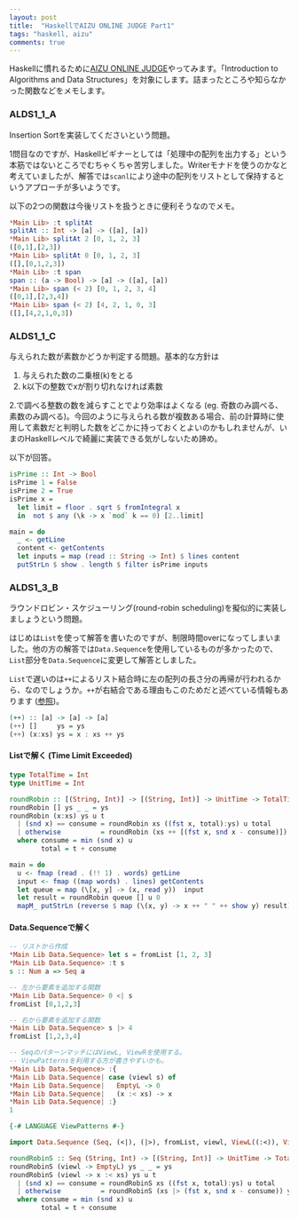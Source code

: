 ```yaml
---
layout: post
title:  "HaskellでAIZU ONLINE JUDGE Part1"
tags: "haskell, aizu"
comments: true
---
```


Haskellに慣れるために[AIZU ONLINE JUDGE][1]やってみます。「Introduction to Algorithms and Data Structures」を対象にします。詰まったところや知らなかった関数などをメモします。

### ALDS1_1_A

Insertion Sortを実装してくださいという問題。  

1問目なのですが、Haskellビギナーとしては「処理中の配列を出力する」という本筋ではないところでむちゃくちゃ苦労しました。Writerモナドを使うのかなと考えていましたが、解答では`scanl`により途中の配列をリストとして保持するというアプローチが多いようです。  

以下の2つの関数は今後リストを扱うときに便利そうなのでメモ。

```haskell
*Main Lib> :t splitAt
splitAt :: Int -> [a] -> ([a], [a])
*Main Lib> splitAt 2 [0, 1, 2, 3]
([0,1],[2,3])
*Main Lib> splitAt 0 [0, 1, 2, 3]
([],[0,1,2,3])
*Main Lib> :t span
span :: (a -> Bool) -> [a] -> ([a], [a])
*Main Lib> span (< 2) [0, 1, 2, 3, 4]
([0,1],[2,3,4])
*Main Lib> span (< 2) [4, 2, 1, 0, 3]
([],[4,2,1,0,3])
```

### ALDS1_1_C

与えられた数が素数かどうか判定する問題。基本的な方針は

1. 与えられた数の二乗根(k)をとる
2. k以下の整数でxが割り切れなければ素数

2.で調べる整数の数を減らすことでより効率はよくなる (eg. 奇数のみ調べる、素数のみ調べる)。今回のように与えられる数が複数ある場合、前の計算時に使用して素数だと判明した数をどこかに持っておくとよいのかもしれませんが、いまのHaskellレベルで綺麗に実装できる気がしないため諦め。  

以下が回答。

```haskell
isPrime :: Int -> Bool
isPrime 1 = False
isPrime 2 = True
isPrime x =
  let limit = floor . sqrt $ fromIntegral x
  in  not $ any (\k -> x `mod` k == 0) [2..limit]

main = do
  _ <- getLine
  content <- getContents
  let inputs = map (read :: String -> Int) $ lines content
  putStrLn $ show . length $ filter isPrime inputs
```

### ALDS1_3_B

ラウンドロビン・スケジューリング(round-robin scheduling)を擬似的に実装しましょうという問題。  

はじめは`List`を使って解答を書いたのですが、制限時間overになってしまいました。他の方の解答では`Data.Sequence`を使用しているものが多かったので、`List`部分を`Data.Sequence`に変更して解答としました。  

`List`で遅いのは`++`によるリスト結合時に左の配列の長さ分の再帰が行われるから、なのでしょうか。`++`が右結合である理由もこのためだと述べている情報もあります ([参照][2])。

```haskell
(++) :: [a] -> [a] -> [a]
(++) []     ys = ys
(++) (x:xs) ys = x : xs ++ ys
```

#### Listで解く (Time Limit Exceeded)

```haskell
type TotalTime = Int
type UnitTime = Int

roundRobin :: [(String, Int)] -> [(String, Int)] -> UnitTime -> TotalTime -> [(String, Int)]
roundRobin [] ys _ _ = ys
roundRobin (x:xs) ys u t
  | (snd x) == consume = roundRobin xs ((fst x, total):ys) u total
  | otherwise          = roundRobin (xs ++ [(fst x, snd x - consume)]) ys u total
  where consume = min (snd x) u
        total = t + consume

main = do
  u <- fmap (read . (!! 1) . words) getLine
  input <- fmap ((map words) . lines) getContents
  let queue = map (\[x, y] -> (x, read y))  input
  let result = roundRobin queue [] u 0
  mapM_ putStrLn (reverse $ map (\(x, y) -> x ++ " " ++ show y) result)
```

#### Data.Sequenceで解く

```haskell
-- リストから作成
*Main Lib Data.Sequence> let s = fromList [1, 2, 3]
*Main Lib Data.Sequence> :t s
s :: Num a => Seq a

-- 左から要素を追加する関数
*Main Lib Data.Sequence> 0 <| s
fromList [0,1,2,3]

-- 右から要素を追加する関数
*Main Lib Data.Sequence> s |> 4
fromList [1,2,3,4]

-- SeqのパターンマッチにはViewL, ViewRを使用する。
-- ViewPatternsを利用する方が書きやすいかも。
*Main Lib Data.Sequence> :{
*Main Lib Data.Sequence| case (viewl s) of
*Main Lib Data.Sequence|   EmptyL -> 0
*Main Lib Data.Sequence|   (x :< xs) -> x
*Main Lib Data.Sequence| :}
1
```

```haskell
{-# LANGUAGE ViewPatterns #-}

import Data.Sequence (Seq, (<|), (|>), fromList, viewl, ViewL((:<)), ViewL(EmptyL))

roundRobinS :: Seq (String, Int) -> [(String, Int)] -> UnitTime -> TotalTime -> [(String, Int)]
roundRobinS (viewl -> EmptyL) ys _ _ = ys
roundRobinS (viewl -> x :< xs) ys u t
  | (snd x) == consume = roundRobinS xs ((fst x, total):ys) u total
  | otherwise          = roundRobinS (xs |> (fst x, snd x - consume)) ys u total
  where consume = min (snd x) u
        total = t + consume
```

[1]: http://judge.u-aizu.ac.jp/onlinejudge/index.jsp
[2]: http://d.hatena.ne.jp/sirocco/20110107/1294370177
